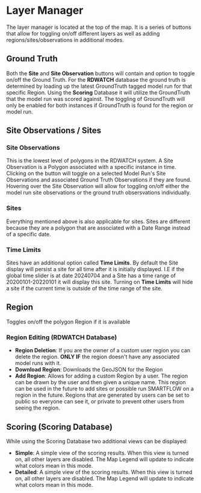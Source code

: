 # Layer Manager

The layer manager is located at the top of the map.  It is a series of buttons that allow for toggling on/off different layers as well as adding regions/sites/observations in additional modes.

## Ground Truth

Both the **Site** and **Site Observation** buttons will contain and option to toggle on/off the Ground Truth.  For the **RDWATCH** database the ground truth is determined by loading up the latest GroundTruth tagged model run for that specific Region.  Using the **Scoring** Database it will utilize the GroundTruth that the model run was scored against.  The toggling of GroundTruth will only be enabled for both instances if GroundTruth is found for the region or model run.

## Site Observations / Sites

### Site Observations
This is the lowest level of polygons in the RDWATCH system.  A Site Observation is a Polygon associated with a specific instance in time.  Clicking on the button will toggle on a selected Model Run's Site Observations and associated Ground Truth Observations if they are found.  Hovering over the Site Observation will allow for toggling on/off either the model run site observations or the ground truth obsersvations individually.

### Sites
Everything mentioned above is also applicable for sites.  Sites are different because they are a polygon that are associated with a Date Range instead of a specific date.

### Time Limits

Sites have an additional option called **Time Limits**.  By default the Site display will persist a site for all time after it is initially displayed.  I.E if the global time slider is at date 20240704 and a Site has a time range of 20200101-20220101 it will display this site.  Turning on **Time Limits** will hide a site if the current time is outside of the time range of the site.

## Region

Toggles on/off the polygon Region if it is available

### Region Editing (RDWATCH Database)

- **Region Deletion**: If you are the owner of a custom user region you can delete the region.  **ONLY IF** the region doesn't have any associated model runs with it.
- **Download Region**: Downloads the GeoJSON for the Region
- **Add Region**:  Allows for adding a custom Region by a user.  The region can be drawn by the user and then given a unique name.  This region can be used in the future to add sites or possible run SMARTFLOW on a region in the future.  Regions that are generated by users can be set to public so everyone can see it, or private to prevent other users from seeing the region.

## Scoring (Scoring Database)

While using the Scoring Database two additional views can be displayed:

- **Simple**: A simple view of the scoring results. When this view is turned on, all other layers are disabled.  The Map Legend will update to indicate what colors mean in this mode.
- **Detailed**: A simple view of the scoring results. When this view is turned on, all other layers are disabled.  The Map Legend will update to indicate what colors mean in this mode.
